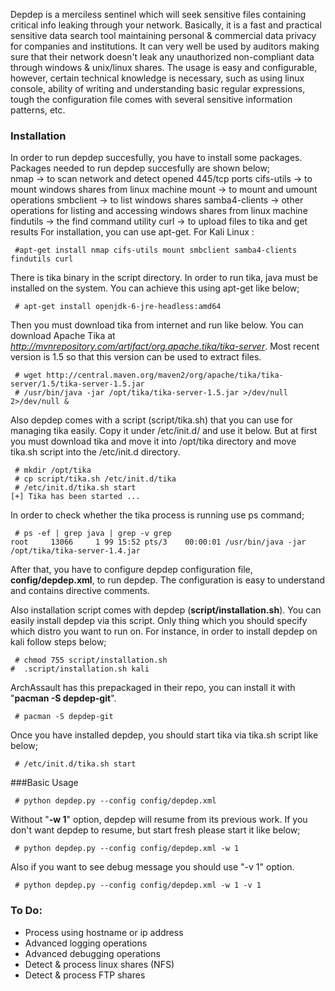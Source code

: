 
Depdep is a merciless sentinel which will seek sensitive files containing critical info leaking through your network. Basically, it is a fast and practical sensitive data search tool maintaining personal & commercial data privacy for companies and institutions. It can very well be used by auditors making sure that their network doesn't leak any unauthorized non-compliant data through windows & unix/linux shares.
The usage is easy and configurable, however, certain technical knowledge is necessary, such as using linux console, ability of writing and understanding basic regular expressions, tough the configuration file comes with several sensitive information patterns, etc.  

### Installation
In order to run depdep succesfully, you have to install some packages. Packages needed to run depdep succesfully are shown below;  
nmap -> to scan network and detect opened 445/tcp ports
cifs-utils -> to mount windows shares from linux machine
mount -> to mount and umount operations
smbclient -> to list windows shares
samba4-clients -> other operations for listing and accessing windows shares from linux machine
findutils -> the find command utility
curl -> to upload files to tika and get results
For installation, you can use apt-get. For Kali Linux :

```
 #apt-get install nmap cifs-utils mount smbclient samba4-clients findutils curl
```

There is tika binary in the script directory. In order to run tika, java must be installed on the system. You can achieve this using apt-get like below;  
```
 # apt-get install openjdk-6-jre-headless:amd64
```
Then you must download tika from internet and run like below. You can download Apache Tika at *http://mvnrepository.com/artifact/org.apache.tika/tika-server*. Most recent version is 1.5 so that this version can be used to extract files. 
```
 # wget http://central.maven.org/maven2/org/apache/tika/tika-server/1.5/tika-server-1.5.jar  
 # /usr/bin/java -jar /opt/tika/tika-server-1.5.jar >/dev/null 2>/dev/null &  
```
Also depdep comes with a script (script/tika.sh) that you can use for managing tika easily. Copy it under /etc/init.d/ and use it below. But at first you must download tika and move it into /opt/tika directory and move tika.sh script into the /etc/init.d directory.  
```
 # mkdir /opt/tika  
 # cp script/tika.sh /etc/init.d/tika  
 # /etc/init.d/tika.sh start  
[+] Tika has been started ...  
```

In order to check whether the tika process is running use ps command;
```
 # ps -ef | grep java | grep -v grep
root     13066     1 99 15:52 pts/3    00:00:01 /usr/bin/java -jar /opt/tika/tika-server-1.4.jar
```
After that, you have to configure depdep configuration file, **config/depdep.xml**, to run depdep. The configuration is easy to understand and contains directive comments.

Also installation script comes with depdep (**script/installation.sh**). You can easily install depdep via this script. Only thing which you should specify which distro you want to run on. For instance, in order to install depdep on kali follow steps below;  
```
 # chmod 755 script/installation.sh  
#  .script/installation.sh kali  
```

 ArchAssault has this prepackaged in their repo, you can install it with "**pacman -S depdep-git**".
```
 # pacman -S depdep-git  
```
Once you have installed depdep, you should start tika via tika.sh script like below;
```
 # /etc/init.d/tika.sh start
```

###Basic Usage

```
 # python depdep.py --config config/depdep.xml
```
Without "**-w 1**" option, depdep will resume from its previous work. If you don't want depdep to resume, but start fresh please start it like below;
```
 # python depdep.py --config config/depdep.xml -w 1
```

Also if you want to see debug message you should use "-v 1" option. 
```
 # python depdep.py --config config/depdep.xml -w 1 -v 1
```

### To Do:
- Process using hostname or ip address
- Advanced logging operations
- Advanced debugging operations
- Detect & process linux shares (NFS)
- Detect & process FTP shares 

